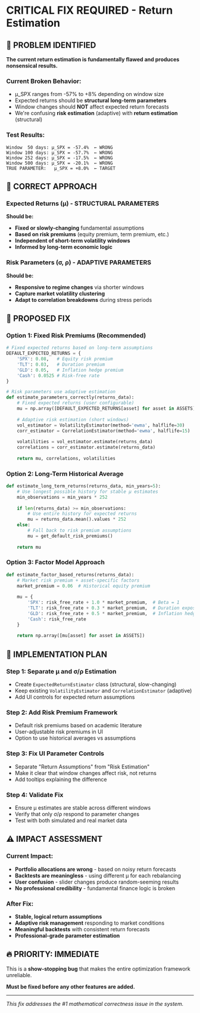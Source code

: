 # CRITICAL FIX REQUIRED - Return Estimation

## 🚨 PROBLEM IDENTIFIED

**The current return estimation is fundamentally flawed and produces nonsensical results.**

### Current Broken Behavior:
- μ_SPX ranges from -57% to +8% depending on window size
- Expected returns should be **structural long-term parameters**
- Window changes should **NOT** affect expected return forecasts
- We're confusing **risk estimation** (adaptive) with **return estimation** (structural)

### Test Results:
```
Window  50 days: μ_SPX = -57.4%  ← WRONG
Window 100 days: μ_SPX = -57.7%  ← WRONG  
Window 252 days: μ_SPX = -17.5%  ← WRONG
Window 500 days: μ_SPX = -20.1%  ← WRONG
TRUE PARAMETER:   μ_SPX = +8.0%  ← TARGET
```

## 🎯 CORRECT APPROACH

### Expected Returns (μ) - STRUCTURAL PARAMETERS
**Should be:**
- **Fixed or slowly-changing** fundamental assumptions
- **Based on risk premiums** (equity premium, term premium, etc.)
- **Independent of short-term volatility windows**
- **Informed by long-term economic logic**

### Risk Parameters (σ, ρ) - ADAPTIVE PARAMETERS  
**Should be:**
- **Responsive to regime changes** via shorter windows
- **Capture market volatility clustering** 
- **Adapt to correlation breakdowns** during stress periods

## 🔧 PROPOSED FIX

### Option 1: Fixed Risk Premiums (Recommended)
```python
# Fixed expected returns based on long-term assumptions
DEFAULT_EXPECTED_RETURNS = {
    'SPX': 0.08,   # Equity risk premium
    'TLT': 0.03,   # Duration premium  
    'GLD': 0.05,   # Inflation hedge premium
    'Cash': 0.0525 # Risk-free rate
}

# Risk parameters use adaptive estimation
def estimate_parameters_correctly(returns_data):
    # Fixed expected returns (user configurable)
    mu = np.array([DEFAULT_EXPECTED_RETURNS[asset] for asset in ASSETS])
    
    # Adaptive risk estimation (short windows)
    vol_estimator = VolatilityEstimator(method='ewma', halflife=30)
    corr_estimator = CorrelationEstimator(method='ewma', halflife=15)
    
    volatilities = vol_estimator.estimate(returns_data)
    correlations = corr_estimator.estimate(returns_data)
    
    return mu, correlations, volatilities
```

### Option 2: Long-Term Historical Average
```python
def estimate_long_term_returns(returns_data, min_years=5):
    # Use longest possible history for stable μ estimates
    min_observations = min_years * 252
    
    if len(returns_data) >= min_observations:
        # Use entire history for expected returns
        mu = returns_data.mean().values * 252
    else:
        # Fall back to risk premium assumptions
        mu = get_default_risk_premiums()
    
    return mu
```

### Option 3: Factor Model Approach
```python
def estimate_factor_based_returns(returns_data):
    # Market risk premium + asset-specific factors
    market_premium = 0.06  # Historical equity premium
    
    mu = {
        'SPX': risk_free_rate + 1.0 * market_premium,  # Beta = 1
        'TLT': risk_free_rate + 0.3 * market_premium,  # Duration exposure
        'GLD': risk_free_rate + 0.5 * market_premium,  # Inflation hedge
        'Cash': risk_free_rate
    }
    
    return np.array([mu[asset] for asset in ASSETS])
```

## 🚀 IMPLEMENTATION PLAN

### Step 1: Separate μ and σ/ρ Estimation
- Create `ExpectedReturnEstimator` class (structural, slow-changing)
- Keep existing `VolatilityEstimator` and `CorrelationEstimator` (adaptive)
- Add UI controls for expected return assumptions

### Step 2: Add Risk Premium Framework  
- Default risk premiums based on academic literature
- User-adjustable risk premiums in UI
- Option to use historical averages vs assumptions

### Step 3: Fix UI Parameter Controls
- Separate "Return Assumptions" from "Risk Estimation" 
- Make it clear that window changes affect risk, not returns
- Add tooltips explaining the difference

### Step 4: Validate Fix
- Ensure μ estimates are stable across different windows
- Verify that only σ/ρ respond to parameter changes
- Test with both simulated and real market data

## ⚠️ IMPACT ASSESSMENT

### Current Impact:
- **Portfolio allocations are wrong** - based on noisy return forecasts
- **Backtests are meaningless** - using different μ for each rebalancing
- **User confusion** - slider changes produce random-seeming results
- **No professional credibility** - fundamental finance logic is broken

### After Fix:
- **Stable, logical return assumptions** 
- **Adaptive risk management** responding to market conditions
- **Meaningful backtests** with consistent return forecasts
- **Professional-grade parameter estimation**

## 🔥 PRIORITY: IMMEDIATE

This is a **show-stopping bug** that makes the entire optimization framework unreliable. 

**Must be fixed before any other features are added.**

---

*This fix addresses the #1 mathematical correctness issue in the system.*
